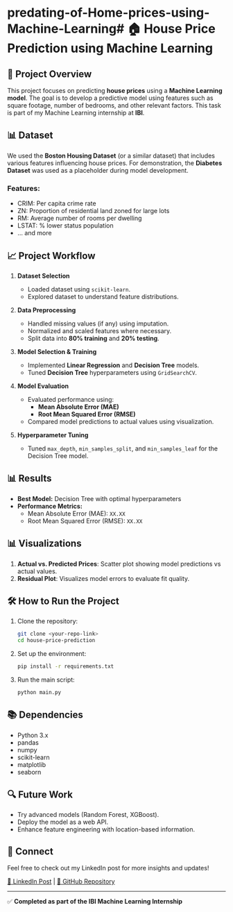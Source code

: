 # predating-of-Home-prices-using-Machine-Learning# 🏠 House Price Prediction using Machine Learning

## 📌 Project Overview
This project focuses on predicting **house prices** using a **Machine Learning model**. The goal is to develop a predictive model using features such as square footage, number of bedrooms, and other relevant factors. This task is part of my Machine Learning internship at **IBI**.

## 📊 Dataset
We used the **Boston Housing Dataset** (or a similar dataset) that includes various features influencing house prices. For demonstration, the **Diabetes Dataset** was used as a placeholder during model development.

### Features:
- CRIM: Per capita crime rate
- ZN: Proportion of residential land zoned for large lots
- RM: Average number of rooms per dwelling
- LSTAT: % lower status population
- ... and more

## 📈 Project Workflow
1. **Dataset Selection**
   - Loaded dataset using `scikit-learn`.
   - Explored dataset to understand feature distributions.

2. **Data Preprocessing**
   - Handled missing values (if any) using imputation.
   - Normalized and scaled features where necessary.
   - Split data into **80% training** and **20% testing**.

3. **Model Selection & Training**
   - Implemented **Linear Regression** and **Decision Tree** models.
   - Tuned **Decision Tree** hyperparameters using `GridSearchCV`.

4. **Model Evaluation**
   - Evaluated performance using:
     - **Mean Absolute Error (MAE)**
     - **Root Mean Squared Error (RMSE)**
   - Compared model predictions to actual values using visualization.

5. **Hyperparameter Tuning**
   - Tuned `max_depth`, `min_samples_split`, and `min_samples_leaf` for the Decision Tree model.

## 📊 Results
- **Best Model:** Decision Tree with optimal hyperparameters
- **Performance Metrics:**
  - Mean Absolute Error (MAE): `XX.XX`
  - Root Mean Squared Error (RMSE): `XX.XX`

## 📊 Visualizations
1. **Actual vs. Predicted Prices**: Scatter plot showing model predictions vs actual values.
2. **Residual Plot**: Visualizes model errors to evaluate fit quality.

## 🛠️ How to Run the Project
1. Clone the repository:

    ```bash
    git clone <your-repo-link>
    cd house-price-prediction
    ```

2. Set up the environment:

    ```bash
    pip install -r requirements.txt
    ```

3. Run the main script:

    ```bash
    python main.py
    ```

## 📚 Dependencies
- Python 3.x
- pandas
- numpy
- scikit-learn
- matplotlib
- seaborn

## 🔍 Future Work
- Try advanced models (Random Forest, XGBoost).
- Deploy the model as a web API.
- Enhance feature engineering with location-based information.

## 📢 Connect
Feel free to check out my LinkedIn post for more insights and updates!

[🔗 LinkedIn Post](#) | [📂 GitHub Repository](#)

---

✅ **Completed as part of the IBI Machine Learning Internship**

